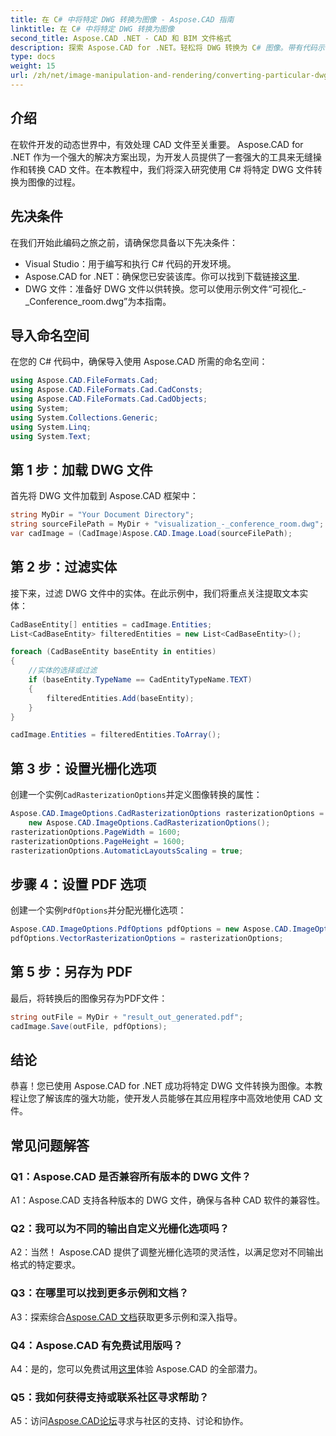 ```yaml
---
title: 在 C# 中将特定 DWG 转换为图像 - Aspose.CAD 指南
linktitle: 在 C# 中将特定 DWG 转换为图像
second_title: Aspose.CAD .NET - CAD 和 BIM 文件格式
description: 探索 Aspose.CAD for .NET。轻松将 DWG 转换为 C# 图像。带有代码示例的综合指南。
type: docs
weight: 15
url: /zh/net/image-manipulation-and-rendering/converting-particular-dwg-to-image/
---
```

## 介绍

在软件开发的动态世界中，有效处理 CAD 文件至关重要。 Aspose.CAD for .NET 作为一个强大的解决方案出现，为开发人员提供了一套强大的工具来无缝操作和转换 CAD 文件。在本教程中，我们将深入研究使用 C# 将特定 DWG 文件转换为图像的过程。

## 先决条件

在我们开始此编码之旅之前，请确保您具备以下先决条件：

- Visual Studio：用于编写和执行 C# 代码的开发环境。
-  Aspose.CAD for .NET：确保您已安装该库。你可以找到下载链接[这里](https://releases.aspose.com/cad/net/).
- DWG 文件：准备好 DWG 文件以供转换。您可以使用示例文件“可视化_-_Conference_room.dwg”为本指南。

## 导入命名空间

在您的 C# 代码中，确保导入使用 Aspose.CAD 所需的命名空间：

```csharp
using Aspose.CAD.FileFormats.Cad;
using Aspose.CAD.FileFormats.Cad.CadConsts;
using Aspose.CAD.FileFormats.Cad.CadObjects;
using System;
using System.Collections.Generic;
using System.Linq;
using System.Text;
```

## 第 1 步：加载 DWG 文件

首先将 DWG 文件加载到 Aspose.CAD 框架中：

```csharp
string MyDir = "Your Document Directory";
string sourceFilePath = MyDir + "visualization_-_conference_room.dwg";
var cadImage = (CadImage)Aspose.CAD.Image.Load(sourceFilePath);
```

## 第 2 步：过滤实体

接下来，过滤 DWG 文件中的实体。在此示例中，我们将重点关注提取文本实体：

```csharp
CadBaseEntity[] entities = cadImage.Entities;
List<CadBaseEntity> filteredEntities = new List<CadBaseEntity>();

foreach (CadBaseEntity baseEntity in entities)
{
    //实体的选择或过滤
    if (baseEntity.TypeName == CadEntityTypeName.TEXT)
    {
        filteredEntities.Add(baseEntity);
    }
}

cadImage.Entities = filteredEntities.ToArray();
```

## 第 3 步：设置光栅化选项

创建一个实例`CadRasterizationOptions`并定义图像转换的属性：

```csharp
Aspose.CAD.ImageOptions.CadRasterizationOptions rasterizationOptions =
    new Aspose.CAD.ImageOptions.CadRasterizationOptions();
rasterizationOptions.PageWidth = 1600;
rasterizationOptions.PageHeight = 1600;
rasterizationOptions.AutomaticLayoutsScaling = true;
```

## 步骤 4：设置 PDF 选项

创建一个实例`PdfOptions`并分配光栅化选项：

```csharp
Aspose.CAD.ImageOptions.PdfOptions pdfOptions = new Aspose.CAD.ImageOptions.PdfOptions();
pdfOptions.VectorRasterizationOptions = rasterizationOptions;
```

## 第 5 步：另存为 PDF

最后，将转换后的图像另存为PDF文件：

```csharp
string outFile = MyDir + "result_out_generated.pdf";
cadImage.Save(outFile, pdfOptions);
```

## 结论

恭喜！您已使用 Aspose.CAD for .NET 成功将特定 DWG 文件转换为图像。本教程让您了解该库的强大功能，使开发人员能够在其应用程序中高效地使用 CAD 文件。

## 常见问题解答

### Q1：Aspose.CAD 是否兼容所有版本的 DWG 文件？

A1：Aspose.CAD 支持各种版本的 DWG 文件，确保与各种 CAD 软件的兼容性。

### Q2：我可以为不同的输出自定义光栅化选项吗？

A2：当然！ Aspose.CAD 提供了调整光栅化选项的灵活性，以满足您对不同输出格式的特定要求。

### Q3：在哪里可以找到更多示例和文档？

 A3：探索综合[Aspose.CAD 文档](https://reference.aspose.com/cad/net/)获取更多示例和深入指导。

### Q4：Aspose.CAD 有免费试用版吗？

 A4：是的，您可以免费试用[这里](https://releases.aspose.com/)体验 Aspose.CAD 的全部潜力。

### Q5：我如何获得支持或联系社区寻求帮助？

 A5：访问[Aspose.CAD论坛](https://forum.aspose.com/c/cad/19)寻求与社区的支持、讨论和协作。